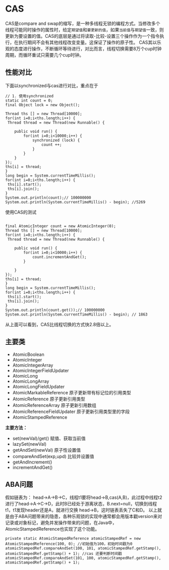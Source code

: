 # CAS

CAS是compare and swap的缩写，是一种多线程无锁的编程方式。当修改多个线程可能同时操作的属性时，给定`期望值`和`要更新的值`，如果`当前值`与`期望值`一致，则更新为要设置的值。CAS的底层是通过将读取-比较-设置三个操作作为一个指令执行，在执行期间不会有其他线程改变变量。这保证了操作的原子性。
CAS其以乐观的态度进行操作，不断循环等待进行，对比而言，线程切换需要8万个cup时钟周期，而循环重试只需要几个cup时钟。

## 性能对比

下面以synchronized与cas进行对比，重点在于
```
// 1. 使用synchronized
static int count = 0;
final Object lock = new Object();

Thread ths [] = new Thread[10000];
for(int i=0;i<ths.length;i++) {
 Thread thread = new Thread(new Runnable() {
    
    public void run() {
        for(int i=0;i<10000;i++) {
            synchronized (lock) {
                count ++;
            }
        }
    }
});
ths[i] = thread;
}
long begin = System.currentTimeMillis();
for(int i=0;i<ths.length;i++) {
 ths[i].start();
 ths[i].join();
}
System.out.println(count);// 100000000
System.out.println(System.currentTimeMillis() - begin); //5269
```
使用CAS的测试
```

final AtomicInteger count = new AtomicInteger(0);
Thread ths [] = new Thread[10000];
for(int i=0;i<ths.length;i++) {
 Thread thread = new Thread(new Runnable() {
    
    public void run() {
        for(int i=0;i<10000;i++) {
            count.incrementAndGet();
        }
        
    }
});
ths[i] = thread;
}
long begin = System.currentTimeMillis();
for(int i=0;i<ths.length;i++) {
 ths[i].start();
 ths[i].join();
}
System.out.println(count.get());// 100000000
System.out.println(System.currentTimeMillis() - begin); // 1863
```
从上面可以看到，CAS比线程切换的方式快2.8倍以上。

## 主要类
* AtomicBoolean
* AtomicInteger
* AtomicIntegerArray
* AtomicIntegerFieldUpdater
* AtomicLong
* AtomicLongArray
* AtomicLongFieldUpdater
* AtomicMarkableReference     原子更新带有标记位的引用类型
* AtomicReference          原子更新引用类型
* AtomicReferenceArray       原子更新引用数组
* AtomicReferenceFieldUpdater     原子更新引用类型里的字段
* AtomicStampedReference

**主要方法：**
* set(newVal)/get() 赋值、获取当前值
* lazySet(newVal)
* getAndSet(newVal) 原子性设置值
* compareAndSet(exp,upd) 比较并设置值
* getAndIncrement()
* incrementAndGet()

## ABA问题

假如链表为： head->A->B->C，线程t1要将head->B,cas(A,B)，此过程中线程t2进行了head->A->C->D，此时B已经处于游离状态，B.next=null，切换到线程t1，t1发现header还是A，就进行交换
head->B，这时链表丢失了C和D。
以上就是由于ABA问题带来的隐患，各种乐观锁的实现中通常都会用版本戳version来对记录或对象标记，避免并发操作带来的问题，在Java中，AtomicStampedReference<E>也实现了这个功能。
```
private static AtomicStampedReference atomicStampedRef = new AtomicStampedReference(100, 0); //初始值为100，初始时间戳为0
atomicStampedRef.compareAndSet(100, 101, atomicStampedRef.getStamp(), atomicStampedRef.getStamp() + 1); //cas 还要判断时间戳
atomicStampedRef.compareAndSet(101, 100, atomicStampedRef.getStamp(), atomicStampedRef.getStamp() + 1);
```
